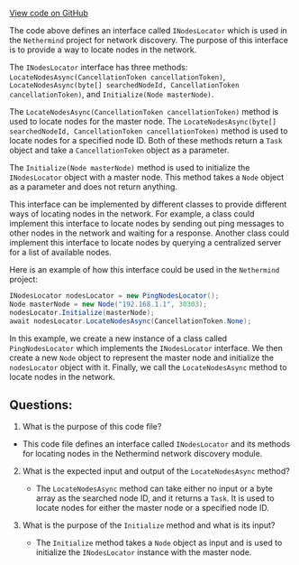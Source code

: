 [View code on GitHub](https://github.com/nethermindeth/nethermind/Nethermind.Network.Discovery/INodesLocator.cs)

The code above defines an interface called `INodesLocator` which is used in the `Nethermind` project for network discovery. The purpose of this interface is to provide a way to locate nodes in the network. 

The `INodesLocator` interface has three methods: `LocateNodesAsync(CancellationToken cancellationToken)`, `LocateNodesAsync(byte[] searchedNodeId, CancellationToken cancellationToken)`, and `Initialize(Node masterNode)`. 

The `LocateNodesAsync(CancellationToken cancellationToken)` method is used to locate nodes for the master node. The `LocateNodesAsync(byte[] searchedNodeId, CancellationToken cancellationToken)` method is used to locate nodes for a specified node ID. Both of these methods return a `Task` object and take a `CancellationToken` object as a parameter. 

The `Initialize(Node masterNode)` method is used to initialize the `INodesLocator` object with a master node. This method takes a `Node` object as a parameter and does not return anything. 

This interface can be implemented by different classes to provide different ways of locating nodes in the network. For example, a class could implement this interface to locate nodes by sending out ping messages to other nodes in the network and waiting for a response. Another class could implement this interface to locate nodes by querying a centralized server for a list of available nodes. 

Here is an example of how this interface could be used in the `Nethermind` project:

```csharp
INodesLocator nodesLocator = new PingNodesLocator();
Node masterNode = new Node("192.168.1.1", 30303);
nodesLocator.Initialize(masterNode);
await nodesLocator.LocateNodesAsync(CancellationToken.None);
```

In this example, we create a new instance of a class called `PingNodesLocator` which implements the `INodesLocator` interface. We then create a new `Node` object to represent the master node and initialize the `nodesLocator` object with it. Finally, we call the `LocateNodesAsync` method to locate nodes in the network.
## Questions: 
 1. What is the purpose of this code file?
   - This code file defines an interface called `INodesLocator` and its methods for locating nodes in the Nethermind network discovery module.

2. What is the expected input and output of the `LocateNodesAsync` method?
   - The `LocateNodesAsync` method can take either no input or a byte array as the searched node ID, and it returns a `Task`. It is used to locate nodes for either the master node or a specified node ID.

3. What is the purpose of the `Initialize` method and what is its input?
   - The `Initialize` method takes a `Node` object as input and is used to initialize the `INodesLocator` instance with the master node.